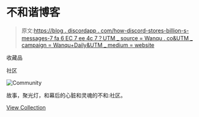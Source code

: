 # 不和谐博客

> 原文:[https://blog . discordapp . com/how-discord-stores-billion-s-messages-7 fa 6 EC 7 ee 4c 7？UTM _ source = Wanqu . co&UTM _ campaign = Wanqu+Daily&UTM _ medium = website](https://blog.discordapp.com/how-discord-stores-billions-of-messages-7fa6ec7ee4c7?utm_source=wanqu.co&utm_campaign=Wanqu+Daily&utm_medium=website)

收藏品

社区

![Community](../Images/c90049441bbbd6b07a67c29f329d6555.png)

故事，聚光灯，和幕后的心脏和灵魂的不和:社区。

[View Collection](/category/community)